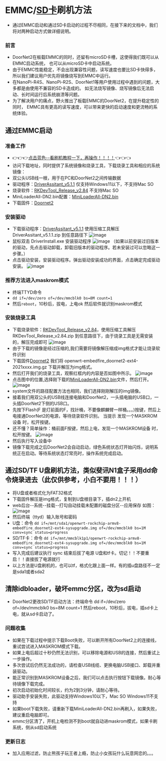 # EMMC/[SD卡](https://github.com/DHDAXCW/DoorNet2/blob/main/emmc.md#%E9%80%9A%E8%BF%87sdtf-u%E7%9B%98%E5%88%B7%E6%9C%BA%E6%96%B9%E6%B3%95%E7%B1%BB%E4%BC%BC%E6%96%90%E8%AE%AFn1%E7%9B%92%E5%AD%90%E9%87%87%E7%94%A8dd%E5%91%BD%E4%BB%A4%E7%83%A7%E5%BD%95%E8%BF%9B%E5%8E%BB%E6%AD%A4%E4%BB%85%E4%BE%9B%E5%8F%82%E8%80%83%E5%B0%8F%E7%99%BD%E4%B8%8D%E8%A6%81%E7%94%A8)刷机方法

- 通过EMMC启动和通过SD卡启动的过程不尽相同，在接下来的文档中，我们将对两种启动方式做详细说明。

### 前言

- DoorNet2在板载EMMC的同时，还留有microSD卡槽，这使得我们既可以从EMMC启动系统， 也可以从microSD卡中启动系统。
- 由于EMMC性能稳定，不会出现兼容性问题，读写速度也要比SD卡快得多， 所以我们建议用户优先将镜像烧写到EMMC中运行。
- 在NanoPi-R4S、NanoPi-R2S、DoorNet1等用户使用过程中遇到的问题，大多都是由使用不兼容的SD卡造成的。 如无法烧写镜像、烧写镜像后无法启动、长时间运行后系统崩溃等问题。
- 为了解决用户的痛点，野火推出了板载EMMC的DoorNet2，在提升稳定性的同时， EMMC具有更高的读写速度，可以带来更快的启动速度和更流畅的系统体验。

## 通过EMMC启动

### 准备工作
- 👉👉👉[点击蓝色--看刷机教程一下，再操作！！！！](https://www.bilibili.com/video/BV133411n7oq)👈👈👈
- 访问下载地址，同时提供了系统镜像和烧录工具，下载烧录工具和相应的系统镜像：
- 双公头USB线一根，用于在PC和DoorNet2之间传输数据
- 驱动程序：[DriverAssitant_v5.1.1](https://github.com/DHDAXCW/DHDAXCW/releases/download/doornet2/DriverAssitant_v5.1.1.zip)  仅支持Windows11以下，不支持Mac SO
- 烧录软件：[RKDevTool_Release_v2.84](https://github.com/DHDAXCW/DHDAXCW/releases/download/doornet2/RKDevTool_Release_v2.84.zip) 不支持Mac SO
- MiniLoaderAll-DN2.bin配置：[MiniLoaderAll-DN2.bin](https://github.com/DHDAXCW/DHDAXCW/releases/download/doornet2/MiniLoaderAll-DN2.bin)
- 下载固件：[Doornet2](https://github.com/DHDAXCW/DoorNet2/releases)
### 安装驱动
- 下载驱动程序：[DriverAssitant_v5.1.1](https://github.com/DHDAXCW/DHDAXCW/releases/download/doornet2/DriverAssitant_v5.1.1.zip) 使用压缩工具解压 DriverAssitant_v5.1.1.zip 到任意路径下
![image](https://user-images.githubusercontent.com/74764072/142338731-792e8862-8d9f-4b20-b155-84a4cd95b570.png)
- 鼠标双击 DriverInstall.exe 安装驱动程序
![image](https://user-images.githubusercontent.com/74764072/142338773-d6a2f9e7-2b73-481d-836d-32dc10415bd0.png)
（如果以前安装过旧版本的驱动，先点击驱动卸载，卸载旧版本的驱动程序。若未安装过可以忽略这一步骤。）
- 点击驱动安装，安装驱动程序。弹出驱动安装成功的界面，点击确定完成驱动安装。
![image](https://user-images.githubusercontent.com/74764072/142338797-fc6dc321-8983-4731-b3ba-6aa4efcf224a.png)

### 推荐方法进入maskrom模式
- 终端TTYD命令
- ```dd if=/dev/zero of=/dev/mmcblk0 bs=8M count=1``` 
- 然后```reboot```，10秒后，拔电，上电ok 然后软件就识别maskrom模式 


### 安装烧录工具
- 下载烧录软件：[RKDevTool_Release_v2.84](https://github.com/DHDAXCW/DHDAXCW/releases/download/doornet2/RKDevTool_Release_v2.84.zip)，使用压缩工具解压 RKDevTool_Release_v2.84.zip 到任意路径下，由于烧录工具是无需安装的，解压完成即可
![image](https://user-images.githubusercontent.com/74764072/142338832-332474a3-f4c8-4331-a586-9f3c139a30a0.png)
- 由于下载的镜像是经过压缩的,我们需要将镜像解压缩成img格式才能让烧录软件识别
- 下载固件[Doornet2](https://github.com/DHDAXCW/DoorNet2/releases)  我们将 openwrt-embedfire_doornet2-ext4-2021xxxx.img.gz 下载并解压为img格式。
- 然后打开我们的烧录工具，观察红框内的内容是否如图中所示。
![image](https://user-images.githubusercontent.com/74764072/142338887-cf0b4e6e-e3f6-4641-b1c1-e084252b34ef.png)
- 点击图中的位置,选择刚下载的[MiniLoaderAll-DN2.bin](https://github.com/DHDAXCW/DHDAXCW/releases/download/doornet2/MiniLoaderAll-DN2.bin)文件，然后打开。
![image](https://user-images.githubusercontent.com/74764072/142338916-ab804a68-b1b5-4353-9535-9887ac74ba3e.png)
- system文件的路径配置方法也相同，我们选择刚刚解压的img镜像。
- 接着我们用双公头的USB线连接电脑和DoorNet2，一头插电脑的USB口，一头插DoorNet2下侧的USB口。
- 先按下Flash(F 是灯前面的F，找针桶，不要像麒麟臂一样桶。。。)按键，然后上电接通DoorNet2的电源，等待烧录软件识别。 当提示 发现一个MASKROM设备 时，松开按键。
- 还不懂？简单操作：桶前面F按键，然后上电，发现一个MASKROM设备 时，松开按键。
![image](https://user-images.githubusercontent.com/74764072/142338962-d7573171-6701-495b-a8d8-2e3b844e8e5e.png)
- 然后执行写入设备中
- 镜像下载完成之后DoorNet2会自动启动，绿色系统状态灯开始闪烁，说明系统正在启动。等待系统状态灯常亮时，操作系统完成启动。
## 通过SD/TF U盘刷机方法，类似斐讯N1盒子采用dd命令烧录进去（此仅供参考，小白不要用！！！）
- 将U盘或者格式化为FAT32格式
- 下载固件解压是img格式，复制到U盘根目录下，插dn2上开机
- web后台--系统--挂载--打勾自动挂载未配置的磁盘分区--应用保存  如图：
![image](https://user-images.githubusercontent.com/74764072/158067110-054bc73d-6fd0-423e-9c8e-2ac5cddda458.png)
- 然后终端（ttyd）输入账号和密码
- U盘：命令 `dd if=/mnt/sda1/openwrt-rockchip-armv8-embedfire_doornet2-ext4-sysupgrade.img of=/dev/mmcblk0 bs=1M conv=sync status=progress`
- SD/TF卡：命令 `dd if=/mnt/mmcblk1p1/openwrt-rockchip-armv8-embedfire_doornet2-ext4-sysupgrade.img of=/dev/mmcblk0 bs=1M conv=sync status=progress`
- 写入完成后建议执行 sync 结束后拔了电源 U盘和tf卡。切记！！不要重启！！直接拔了电源就行
- 以上方法是U盘刷机的，也可以tf，格式化跟上面一样。有的插u盘路径不一定是sda1或者sda2
## 清除idbloader，破坏emmc分区，改为sd启动
- DoorNet2更改SD/TF启动方法：终端命令 dd if=/dev/zero of=/dev/mmcblk0 bs=8M count=1  然后reboot，10秒后，拔电，插sd卡上电，就从sd卡启动了。
### 问题收集
- 如果在下载过程中提示下载Boot失败，可以断开所有DoorNet2上的连接线，重试尝试进入MASKROM模式下载。
- 如果上电后超过十秒仍然无法识别，可以移除电源和USB的连接，然后重试上一步操作。
- 多次尝试后仍然无法成功的，请检查USB线缆、更换电脑USB接口、卸载并重装驱动。
- 能正常识别到MASKROM设备之后，我们可以点击执行按钮下载镜像。耐心等待镜像下载完成。
- 初次启动初始化时间较长，约为2到3分钟，请耐心等待。
- 驱动助手安装失败，此驱动支持Windows10以下，Mac SO Windows11不支持
- 如果boot下载失败，请重新下载MiniLoaderAll-DN2.bin再刷入，如果失败，建议重启电脑即可。
- emmc分区清了，开机上电检测不到boot就自动进maskrom模式，如果卡刷系统，侧从sd启动系统

### 更新日志
- 加入应用过滤，防止熊孩子玩王者上瘾，防止小女孩玩什么玩意网恋的。。。
